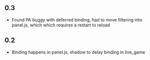 ## 0.3

- Found PA buggy with deferred binding, had to move filtering into panel.js, which which requires a restart to reload

## 0.2

- Binding happens in panel.js, shadow to delay binding in live_game
